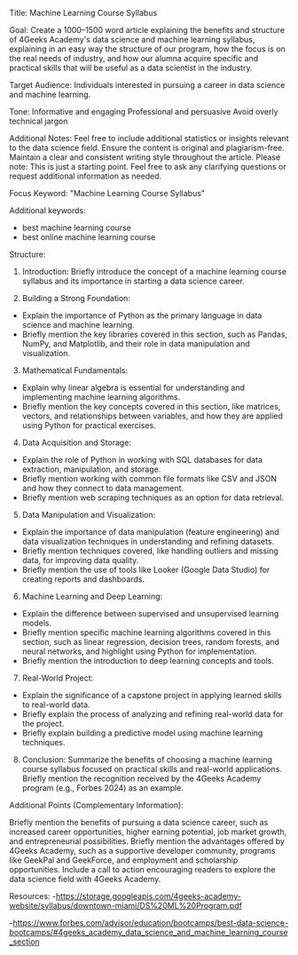 Title: Machine Learning Course Syllabus 

Goal: Create a 1000–1500 word article explaining the benefits and structure of 4Geeks Academy's data science and machine learning syllabus, explaining in an easy way the structure of our program, how the focus is on the real needs of industry, and how our alumna acquire specific and practical skills that will be useful as a data scientist in the industry.

Target Audience: Individuals interested in pursuing a career in data science and machine learning.

Tone: Informative and engaging
Professional and persuasive
Avoid overly technical jargon


Additional Notes: 
Feel free to include additional statistics or insights relevant to the data science field.
Ensure the content is original and plagiarism-free.
Maintain a clear and consistent writing style throughout the article.
Please note: This is just a starting point. Feel free to ask any clarifying questions or request additional information as needed.

Focus Keyword: "Machine Learning Course Syllabus"

Additional keywords: 
- best machine learning course 
- best online machine learning course

Structure:

1. Introduction: Briefly introduce the concept of a machine learning course syllabus and its importance in starting a data science career.

2. Building a Strong Foundation:
* Explain the importance of Python as the primary language in data science and machine learning.
* Briefly mention the key libraries covered in this section, such as Pandas, NumPy, and Matplotlib, and their role in data manipulation and visualization.

3. Mathematical Fundamentals:
* Explain why linear algebra is essential for understanding and implementing machine learning algorithms.
* Briefly mention the key concepts covered in this section, like matrices, vectors, and relationships between variables, and how they are applied using Python for practical exercises.

4. Data Acquisition and Storage:
* Explain the role of Python in working with SQL databases for data extraction, manipulation, and storage.
* Briefly mention working with common file formats like CSV and JSON and how they connect to data management.
* Briefly mention web scraping techniques as an option for data retrieval.

5. Data Manipulation and Visualization:
* Explain the importance of data manipulation (feature engineering) and data visualization techniques in understanding and refining datasets.
* Briefly mention techniques covered, like handling outliers and missing data, for improving data quality.
* Briefly mention the use of tools like Looker (Google Data Studio) for creating reports and dashboards.

6. Machine Learning and Deep Learning:
* Explain the difference between supervised and unsupervised learning models.
* Briefly mention specific machine learning algorithms covered in this section, such as linear regression, decision trees, random forests, and neural networks, and highlight using Python for implementation.
* Briefly mention the introduction to deep learning concepts and tools.

7. Real-World Project:
* Explain the significance of a capstone project in applying learned skills to real-world data.
* Briefly explain the process of analyzing and refining real-world data for the project.
* Briefly explain building a predictive model using machine learning techniques.

8. Conclusion: Summarize the benefits of choosing a machine learning course syllabus focused on practical skills and real-world applications. Briefly mention the recognition received by the 4Geeks Academy program (e.g., Forbes 2024) as an example.

Additional Points (Complementary Information):

Briefly mention the benefits of pursuing a data science career, such as increased career opportunities, higher earning potential, job market growth, and entrepreneurial possibilities.
Briefly mention the advantages offered by 4Geeks Academy, such as a supportive developer community, programs like GeekPal and GeekForce, and employment and scholarship opportunities.
Include a call to action encouraging readers to explore the data science field with 4Geeks Academy.




Resources: 
-https://storage.googleapis.com/4geeks-academy-website/syllabus/downtown-miami/DS%20ML%20Program.pdf

-https://www.forbes.com/advisor/education/bootcamps/best-data-science-bootcamps/#4geeks_academy_data_science_and_machine_learning_course_section
